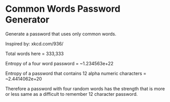 Common Words Password Generator
===============================

Generate a password that uses only common words.

Inspired by: xkcd.com/936/

Total words here = 333,333

Entropy of a four word password = ~1.234563e+22

Entropy of a password that contains 12 alpha numeric characters = ~2.4414062e+20

Therefore a password with four random words has the strength that is more or less same as a difficult to remember 12 character password.